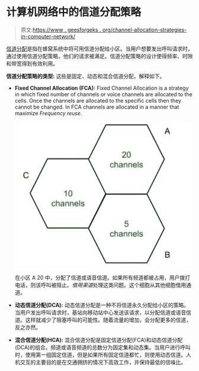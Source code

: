 # 计算机网络中的信道分配策略

> 原文:[https://www . geesforgeks . org/channel-allocation-strategies-in-computer-network/](https://www.geeksforgeeks.org/channel-allocation-strategies-in-computer-network/)

[信道分配](https://www.geeksforgeeks.org/channel-allocation-problem-in-computer-network/)是指在蜂窝系统中将可用信道分配给小区。当用户想要发出呼叫请求时，通过使用信道分配策略，他们的请求被满足。信道分配策略的设计使得频率、时隙和带宽得到有效利用。

**信道分配策略的类型:**
这些是固定、动态和混合信道分配，解释如下。

*   **Fixed Channel Allocation (FCA):**
    Fixed Channel Allocation is a strategy in which fixed number of channels or voice channels are allocated to the cells. Once the channels are allocated to the specific cells then they cannot be changed. In FCA channels are allocated in a manner that maximize *Frequency reuse*.

    ![](img/fa0a570da24acc47f6fbf0d1c12e4827.png)

    在小区 A 20 中，分配了信道或语音信道。如果所有频道都被占用，用户拨打电话，则该呼叫被阻止。*借用渠道*处理这类问题。这个细胞从其他细胞借用通道。

*   **动态信道分配(DCA):**
    动态信道分配是一种不将信道永久分配给小区的策略。当用户发出呼叫请求时，基站向移动站中心发送该请求，以分配信道或语音信道。这样就减少了阻塞呼叫的可能性。随着流量的增加，会分配更多的信道，反之亦然。
*   **混合信道分配(HCA):**
    混合信道分配是固定信道分配(FCA)和动态信道分配(DCA)的组合。频道或语音频道的总数分为固定集和动态集。当用户进行呼叫时，使用第一组固定信道，但是如果所有固定信道都忙，则使用动态信道。人机交互的主要目的是在交通拥挤的情况下高效工作，并保持最低的信噪比。